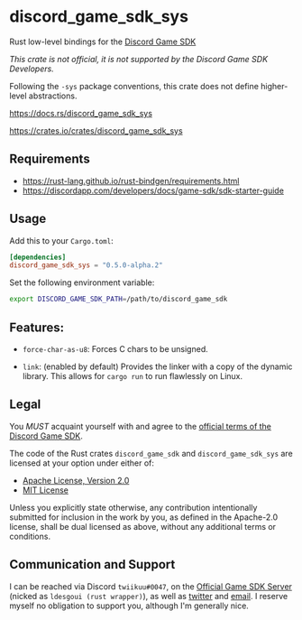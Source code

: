# discord_game_sdk_sys

Rust low-level bindings for the [Discord Game SDK]

*This crate is not official, it is not supported by the Discord Game SDK Developers.*

Following the `-sys` package conventions, this crate does not define higher-level abstractions.


<https://docs.rs/discord_game_sdk_sys>

<https://crates.io/crates/discord_game_sdk_sys>


## Requirements

- <https://rust-lang.github.io/rust-bindgen/requirements.html>
- <https://discordapp.com/developers/docs/game-sdk/sdk-starter-guide>


## Usage

Add this to your `Cargo.toml`:

```toml
[dependencies]
discord_game_sdk_sys = "0.5.0-alpha.2"
```

Set the following environment variable:

```sh
export DISCORD_GAME_SDK_PATH=/path/to/discord_game_sdk
```


## Features:

- `force-char-as-u8`:
    Forces C chars to be unsigned.

- `link`: (enabled by default)
    Provides the linker with a copy of the dynamic library.
    This allows for `cargo run` to run flawlessly on Linux.


## Legal

You *MUST* acquaint yourself with and agree to the [official terms of the Discord Game SDK].

The code of the Rust crates `discord_game_sdk` and `discord_game_sdk_sys`
are licensed at your option under either of:

* [Apache License, Version 2.0](https://www.apache.org/licenses/LICENSE-2.0)
* [MIT License](https://opensource.org/licenses/MIT)

Unless you explicitly state otherwise, any contribution intentionally
submitted for inclusion in the work by you, as defined in the Apache-2.0
license, shall be dual licensed as above, without any additional terms or
conditions.


## Communication and Support

I can be reached via Discord `twiikuu#0047`, on the [Official Game SDK Server]
(nicked as `ldesgoui (rust wrapper)`), as well as [twitter] and [email].
I reserve myself no obligation to support you, although I'm generally nice.


[Discord Game SDK]: https://discordapp.com/developers/docs/game-sdk/sdk-starter-guide
[official terms of the Discord Game SDK]: https://discordapp.com/developers/docs/legal
[Official Game SDK Server]: https://discord.gg/discord-gamesdk
[twitter]: https://twitter.com/ldesgoui
[email]: mailto:ldesgoui@ldesgoui.xyz
